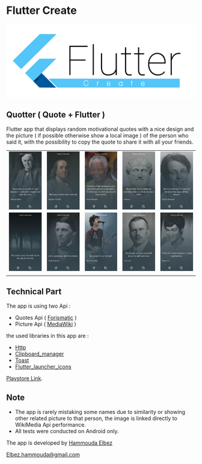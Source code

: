 # Flutter Create

![Flutter logo](img/Flutter.png)

## Quotter ( Quote + Flutter )
Flutter app that displays random motivational quotes with a nice design and the
picture ( if possible otherwise show a local image ) of the person who said it, with the possibility
to copy the quote to share it with all your friends. 

|   |   |   |   |   |
|---|---|---|---|---|
| ![S1](img/S1.png) | ![S1](img/S2.png) | ![S1](img/S3.png) | ![S1](img/S5.png) | ![S1](img/S6.png) |
| ![S1](img/S7.png) | ![S1](img/S8.png) | ![S1](img/S9.png) | ![S1](img/S10.png) | ![S1](img/S11.png) |
|   |   |   |   |   |


## Technical Part
The app is using two Api :

- Quotes Api ( [Forismatic](http://forismatic.com/en/) )
- Picture Api ( [MediaWiki](https://en.wikipedia.org/w/api.php) )

the used libraries in this app are :
- [Http]([https://link](https://pub.dartlang.org/packages/http)) 
- [Clipboard_manager](https://pub.dartlang.org/packages/clipboard_manager)
- [Toast](https://pub.dartlang.org/packages/toast)
- [Flutter_launcher_icons](https://pub.dartlang.org/packages/flutter_launcher_icons)

[Playstore Link](https://play.google.com/store/apps/details?id=com.hammouda.Quotter).

## Note
- The app is rarely mistaking some names due to similarity or showing
other related picture to that person, the image is linked directly to
WikiMedia Api performance.
- All tests were conducted on Android only.

The app is developed by [Hammouda Elbez](https://www.linkedin.com/in/elbez-hammouda/)


Elbez.hammouda@gmail.com